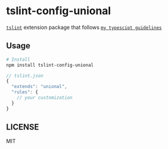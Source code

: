 # tslint-config-unional

[`tslint`](https://github.com/palantir/tslint) extension package that follows [`my typescipt guidelines`](https://github.com/unional/typescript)

## Usage
```sh
# Install
npm install tslint-config-unional
```

```js
// tslint.json
{
  "extends": "unional",
  "rules": {
    // your customization
  }
}
```

## LICENSE
MIT
